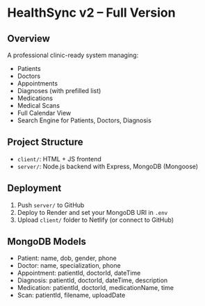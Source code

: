 # HealthSync v2 – Full Version

## Overview
A professional clinic-ready system managing:
- Patients
- Doctors
- Appointments
- Diagnoses (with prefilled list)
- Medications
- Medical Scans
- Full Calendar View
- Search Engine for Patients, Doctors, Diagnosis

## Project Structure
- `client/`: HTML + JS frontend
- `server/`: Node.js backend with Express, MongoDB (Mongoose)

## Deployment
1. Push `server/` to GitHub
2. Deploy to Render and set your MongoDB URI in `.env`
3. Upload `client/` folder to Netlify (or connect to GitHub)

## MongoDB Models
- Patient: name, dob, gender, phone
- Doctor: name, specialization, phone
- Appointment: patientId, doctorId, dateTime
- Diagnosis: patientId, doctorId, dateTime, description
- Medication: patientId, doctorId, medicationName, time
- Scan: patientId, filename, uploadDate
